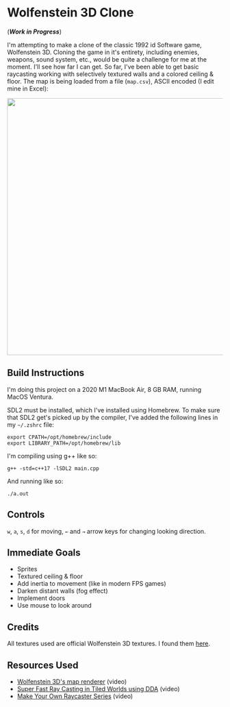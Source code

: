 # Wolfenstein 3D Clone
(_**Work in Progress**_)

I'm attempting to make a clone of the classic 1992 id Software game, Wolfenstein 3D. Cloning the game in it's entirety, including enemies, weapons, sound system, etc., would be quite a challenge for me at the moment. I'll see how far I can get. So far, I've been able to get basic raycasting working with selectively textured walls and a colored ceiling & floor. The map is being loaded from a file (`map.csv`), ASCII encoded (I edit mine in Excel):

<p align="center">
<img src="https://user-images.githubusercontent.com/25702188/199422478-515fb05b-5025-4ac9-9e2f-fd50e8593e0e.gif" width="600" />
</p>

## Build Instructions
I'm doing this project on a 2020 M1 MacBook Air, 8 GB RAM, running MacOS Ventura.

SDL2 must be installed, which I've installed using Homebrew. To make sure that SDL2 get's picked up by the compiler, I've added the following lines in my `~/.zshrc` file:
```
export CPATH=/opt/homebrew/include
export LIBRARY_PATH=/opt/homebrew/lib
```
I'm compiling using g++ like so:
```
g++ -std=c++17 -lSDL2 main.cpp
```
And running like so:
```
./a.out
```
## Controls
`w`, `a`, `s`, `d` for moving, `←` and `→` arrow keys for changing looking direction.

## Immediate Goals
- Sprites
- Textured ceiling & floor
- Add inertia to movement (like in modern FPS games)
- Darken distant walls (fog effect)
- Implement doors
- Use mouse to look around

## Credits
All textures used are official Wolfenstein 3D textures. I found them [here](https://www.textures-resource.com/pc_computer/wolf3d/texture/1375/).

## Resources Used
- [Wolfenstein 3D's map renderer](https://www.youtube.com/watch?v=eOCQfxRQ2pY) (video)
- [Super Fast Ray Casting in Tiled Worlds using DDA](https://www.youtube.com/watch?v=NbSee-XM7WA) (video)
- [Make Your Own Raycaster Series](https://www.youtube.com/watch?v=gYRrGTC7GtA) (video)
